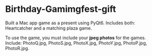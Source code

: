 # Birthday-Gamimgfest-gift

Built a Mac app game as a present using PyQt6. 
Includes both: Heartcatcher and a matching plaza game.


To use the game, you must include your **jpeg photos** for the games. Include: PhotoQ.jpg, PhotoS.jpg, PhotoX.jpg, PhotoY.jpg, PhotoP.jpg, PhotoR.jpg. 
